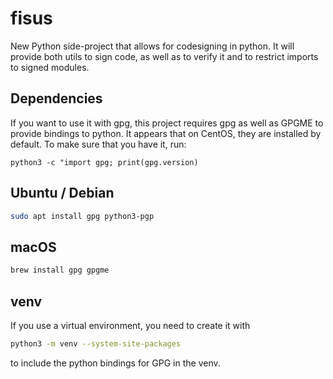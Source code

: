 # fisus
New Python side-project that allows for codesigning in python. It will provide both utils to sign code, as well as to verify it and to restrict imports to signed modules.


## Dependencies
If you want to use it with gpg, this project requires gpg as well as GPGME to provide bindings to python. It appears that on CentOS, they are installed by default.
To make sure that you have it, run:

```
python3 -c "import gpg; print(gpg.version)
```

## Ubuntu / Debian
```bash
sudo apt install gpg python3-pgp
```

## macOS
```zsh
brew install gpg gpgme
```

## venv
If you use a virtual environment, you need to create it with
```bash
python3 -m venv --system-site-packages
```
to include the python bindings for GPG in the venv.